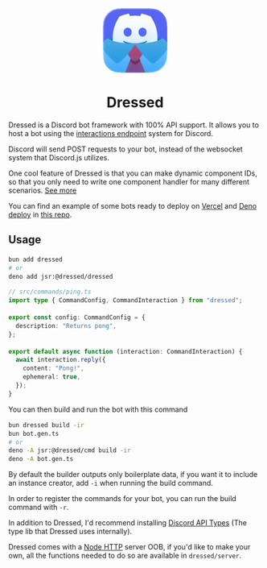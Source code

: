 <div align="center">
  <img src="https://raw.githubusercontent.com/Inbestigator/dressed/49cefd8d9f1d0a17374caaadc4506599390a2129/www/public/dressed_small.webp" alt="Dressed logo" width="128" />
  <h1>Dressed</h1>
</div>

Dressed is a Discord bot framework with 100% API support. It allows you to host
a bot using the
[interactions endpoint](https://discord.com/developers/docs/interactions/overview#configuring-an-interactions-endpoint-url)
system for Discord.

Discord will send POST requests to your bot, instead of the websocket system
that Discord.js utilizes.

One cool feature of Dressed is that you can make dynamic component IDs, so that
you only need to write one component handler for many different scenarios.
[See more](https://dressed.vercel.app/docs/components#dynamic-component-ids)

You can find an example of some bots ready to deploy on
[Vercel](https://vercel.com) and [Deno deploy](https://deno.com/deploy) in
[this repo](https://github.com/Inbestigator/dressed-examples).

## Usage

```bash
bun add dressed
# or
deno add jsr:@dressed/dressed
```

```ts
// src/commands/ping.ts
import type { CommandConfig, CommandInteraction } from "dressed";

export const config: CommandConfig = {
  description: "Returns pong",
};

export default async function (interaction: CommandInteraction) {
  await interaction.reply({
    content: "Pong!",
    ephemeral: true,
  });
}
```

You can then build and run the bot with this command

```bash
bun dressed build -ir
bun bot.gen.ts
# or
deno -A jsr:@dressed/cmd build -ir
deno -A bot.gen.ts
```

By default the builder outputs only boilerplate data, if you want it to include
an instance creator, add `-i` when running the build command.

In order to register the commands for your bot, you can run the build command
with `-r`.

In addition to Dressed, I'd recommend installing
[Discord API Types](https://www.npmjs.com/package/discord-api-types) (The type
lib that Dressed uses internally).

Dressed comes with a [Node HTTP](https://nodejs.org/api/http.html) server OOB,
if you'd like to make your own, all the functions needed to do so are available
in `dressed/server`.
